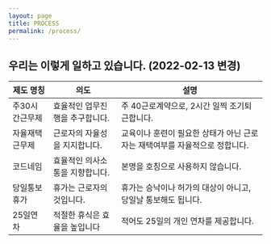 ```yaml
---
layout: page
title: PROCESS
permalink: /process/
---
```


## 우리는 이렇게 일하고 있습니다. (2022-02-13 변경)

|제도 명칭|의도|설명|
|------|---|---|
|주30시간근무제|효율적인 업무진행을 추구합니다.|주 40근로계약으로, 2시간 일찍 조기퇴근합니다.|
|자율재택근무제|근로자의 자율성을 지지합니다.|교육이나 훈련이 필요한 상태가 아닌 근로자는 재택여부를 자율적으로 정합니다. |
|코드네임|효율적인 의사소통을 지향합니다.|본명을 호칭으로 사용하지 않습니다.|
|당일통보휴가|휴가는 근로자의 것입니다. |휴가는 승낙이나 허가의 대상이 아니고, 당일날 통보해도 됩니다.|
|25일연차| 적절한 휴식은 효율을 높입니다 | 적어도 25일의 개인 연차를 제공합니다. |
